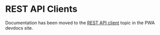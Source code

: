 # REST API Clients

Documentation has been moved to the [REST API client][] topic in the PWA devdocs site.

[REST API client]: https://pwastudio.io/peregrine/reference/rest-api-client/
